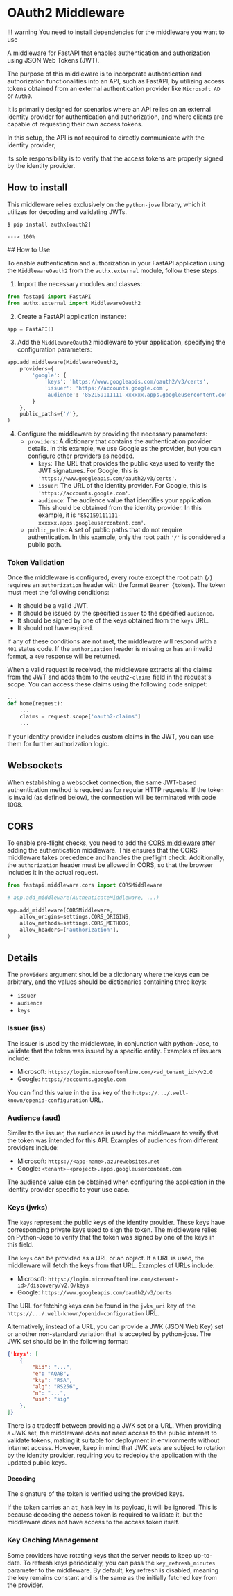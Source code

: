 # OAuth2 Middleware

!!! warning
     You need to install dependencies for the middleware you want to use

A middleware for FastAPI that enables authentication and authorization using JSON Web Tokens (JWT).

The purpose of this middleware is to incorporate authentication and authorization functionalities into an API, such as FastAPI, by utilizing access tokens obtained from an external authentication provider like `Microsoft AD` or `Auth0`.

It is primarily designed for scenarios where an API relies on an external identity provider for authentication and authorization, and where clients are capable of requesting their own access tokens.

In this setup, the API is not required to directly communicate with the identity provider;

its sole responsibility is to verify that the access tokens are properly signed by the identity provider.

## How to install

This middleware relies exclusively on the `python-jose` library, which it utilizes for decoding and validating JWTs.

<div class="termy">

```console
$ pip install authx[oauth2]

---> 100%
```

</div>
## How to Use

To enable authentication and authorization in your FastAPI application using the `MiddlewareOauth2` from the `authx.external` module, follow these steps:

1. Import the necessary modules and classes:

```python
from fastapi import FastAPI
from authx.external import MiddlewareOauth2
```

2. Create a FastAPI application instance:

```python
app = FastAPI()
```

3. Add the `MiddlewareOauth2` middleware to your application, specifying the configuration parameters:

```python
app.add_middleware(MiddlewareOauth2,
    providers={
        'google': {
            'keys': 'https://www.googleapis.com/oauth2/v3/certs',
            'issuer': 'https://accounts.google.com',
            'audience': '852159111111-xxxxxx.apps.googleusercontent.com',
        }
    },
    public_paths={'/'},
)
```

4. Configure the middleware by providing the necessary parameters:
   - `providers`: A dictionary that contains the authentication provider details. In this example, we use Google as the provider, but you can configure other providers as needed.
     - `keys`: The URL that provides the public keys used to verify the JWT signatures. For Google, this is `'https://www.googleapis.com/oauth2/v3/certs'`.
     - `issuer`: The URL of the identity provider. For Google, this is `'https://accounts.google.com'`.
     - `audience`: The audience value that identifies your application. This should be obtained from the identity provider. In this example, it is `'852159111111-xxxxxx.apps.googleusercontent.com'`.
   - `public_paths`: A set of public paths that do not require authentication. In this example, only the root path `'/'` is considered a public path.

### Token Validation

Once the middleware is configured, every route except the root path (`/`) requires an `authorization` header with the format `Bearer {token}`. The token must meet the following conditions:

- It should be a valid JWT.
- It should be issued by the specified `issuer` to the specified `audience`.
- It should be signed by one of the keys obtained from the `keys` URL.
- It should not have expired.

If any of these conditions are not met, the middleware will respond with a `401` status code. If the `authorization` header is missing or has an invalid format, a `400` response will be returned.

When a valid request is received, the middleware extracts all the claims from the JWT and adds them to the `oauth2-claims` field in the request's scope. You can access these claims using the following code snippet:

```python
...
def home(request):
    ...
    claims = request.scope['oauth2-claims']
    ...
```

If your identity provider includes custom claims in the JWT, you can use them for further authorization logic.

## Websockets

When establishing a websocket connection, the same JWT-based authentication method is required as for regular HTTP requests. If the token is invalid (as defined below), the connection will be terminated with code 1008.

## CORS

To enable pre-flight checks, you need to add the [CORS middleware](https://www.starlette.io/middleware/#cors-preflight-requests) after adding the authentication middleware. This ensures that the CORS middleware takes precedence and handles the preflight check. Additionally, the `authorization` header must be allowed in CORS, so that the browser includes it in the actual request.

```python
from fastapi.middleware.cors import CORSMiddleware

# app.add_middleware(AuthenticateMiddleware, ...)

app.add_middleware(CORSMiddleware,
    allow_origins=settings.CORS_ORIGINS,
    allow_methods=settings.CORS_METHODS,
    allow_headers=['authorization'],
)
```

## Details

The `providers` argument should be a dictionary where the keys can be arbitrary, and the values should be dictionaries containing three keys:

- `issuer`
- `audience`
- `keys`

### Issuer (iss)

The issuer is used by the middleware, in conjunction with python-Jose, to validate that the token was issued by a specific entity. Examples of issuers include:

- Microsoft: `https://login.microsoftonline.com/<ad_tenant_id>/v2.0`
- Google: `https://accounts.google.com`

You can find this value in the `iss` key of the `https://.../.well-known/openid-configuration` URL.

### Audience (aud)

Similar to the issuer, the audience is used by the middleware to verify that the token was intended for this API. Examples of audiences from different providers include:

- Microsoft: `https://<app-name>.azurewebsites.net`
- Google: `<tenant>-<project>.apps.googleusercontent.com`

The audience value can be obtained when configuring the application in the identity provider specific to your use case.

### Keys (jwks)

The `keys` represent the public keys of the identity provider. These keys have corresponding private keys used to sign the token. The middleware relies on Python-Jose to verify that the token was signed by one of the keys in this field.

The `keys` can be provided as a URL or an object. If a URL is used, the middleware will fetch the keys from that URL. Examples of URLs include:

- Microsoft: `https://login.microsoftonline.com/<tenant-id>/discovery/v2.0/keys`
- Google: `https://www.googleapis.com/oauth2/v3/certs`

The URL for fetching keys can be found in the `jwks_uri` key of the `https://.../.well-known/openid-configuration` URL.

Alternatively, instead of a URL, you can provide a JWK (JSON Web Key) set or another non-standard variation that is accepted by python-jose. The JWK set should be in the following format:

```json
{'keys': [
    {
        "kid": "...",
        "e": "AQAB",
        "kty": "RSA",
        "alg": "RS256",
        "n": "...",
        "use": "sig"
    },
]}
```

There is a tradeoff between providing a JWK set or a URL. When providing a JWK set, the middleware does not need access to the public internet to validate tokens, making it suitable for deployment in environments without internet access. However, keep in mind that JWK sets are subject to rotation by the identity provider, requiring you to redeploy the application with the updated public keys.

#### Decoding

The signature of the token is verified using the provided keys.

 If the token carries an `at_hash` key in its payload, it will be ignored. This is because decoding the access token is required to validate it, but the middleware does not have access to the access token itself.

### Key Caching Management

Some providers have rotating keys that the server needs to keep up-to-date. To refresh keys periodically, you can pass the `key_refresh_minutes` parameter to the middleware. By default, key refresh is disabled, meaning the key remains constant and is the same as the initially fetched key from the provider.
